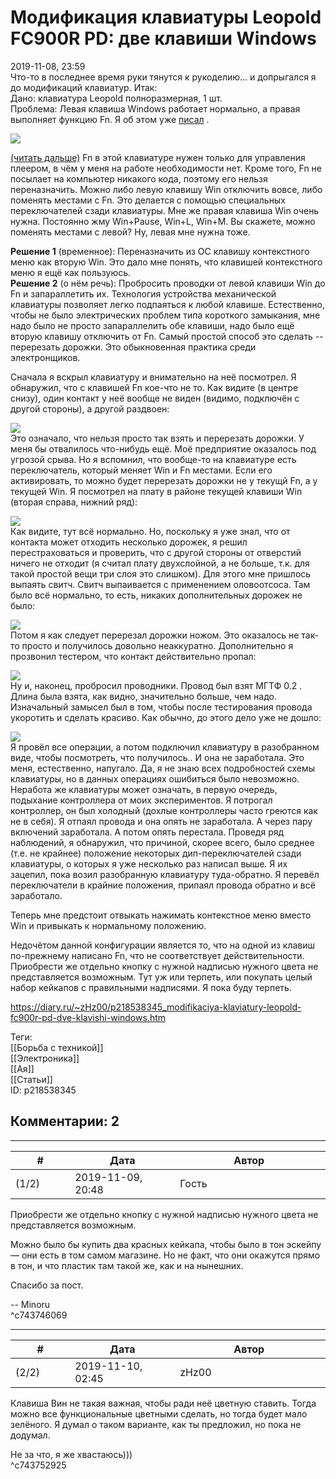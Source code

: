 Модификация клавиатуры Leopold FC900R PD: две клавиши Windows
=============================================================

  
2019-11-08, 23:59  
 Что-то в последнее время руки тянутся к рукоделию... и допрыгался я до модификаций клавиатур. Итак:   
 Дано: клавиатура Leopold полноразмерная, 1 шт.   
 Проблема: Левая клавиша Windows работает нормально, а правая выполняет функцию Fn. Я об этом уже  [писал](Полгода%20с%20механической%20клавиатурой)  .   
   
   [![](https://i.imgur.com/JRSO93Tl.jpg)](https://i.imgur.com/JRSO93T.jpg)     
   
  [(читать дальше)](https://zHz00.diary.ru/p218538345.htm?index=1#linkmore218538345m1)    Fn в этой клавиатуре нужен только для управления плеером, в чём у меня на работе необходимости нет. Кроме того, Fn не посылает на компьютер никакого кода, поэтому его нельзя переназначить. Можно либо левую клавишу Win отключить вовсе, либо поменять местами с Fn. Это делается с помощью специальных переключателей сзади клавиатуры. Мне же правая клавиша Win очень нужна. Постоянно жму Win+Pause, Win+L, Win+M. Вы скажете, можно поменять местами с левой? Ну, левая мне нужна тоже.   
   
  **Решение 1**  (временное): Переназначить из ОС клавишу контекстного меню как вторую Win. Это дало мне понять, что клавишей контекстного меню я ещё как пользуюсь.   
  **Решение 2**  (о нём речь): Пробросить проводки от левой клавиши Win до Fn и запараллетить их. Технология устройства механической клавиатуры позволяет легко подпаяться к любой клавише. Естественно, чтобы не было электрических проблем типа короткого замыкания, мне надо было не просто запараллелить обе клавиши, надо было ещё вторую клавишу отключить от Fn. Самый простой способ это сделать -- перерезать дорожки. Это обыкновенная практика среди электронщиков.   
   
 Сначала я вскрыл клавиатуру и внимательно на неё посмотрел. Я обнаружил, что с клавишей Fn кое-что не то. Как видите (в центре снизу), один контакт у неё вообще не виден (видимо, подключён с другой стороны), а другой раздвоен:   
   
   [![](https://i.imgur.com/Iq0Wvd5l.jpg)](https://i.imgur.com/Iq0Wvd5.jpg)     
 Это означало, что нельзя просто так взять и перерезать дорожки. У меня бы отвалилось что-нибудь ещё. Моё предприятие оказалось под угрозой срыва. Но я вспомнил, что вообще-то на клавиатуре есть переключатель, который меняет Win и Fn местами. Если его активировать, то можно будет перерезать дорожки не у текущй Fn, а у текущей Win. Я посмотрел на плату в районе текущей клавиши Win (вторая справа, нижний ряд):   
   
   [![](https://i.imgur.com/3HknVQ6l.jpg)](https://i.imgur.com/3HknVQ6.jpg)     
 Как видите, тут всё нормально. Но, поскольку я уже знал, что от контакта может отходить несколько дорожек, я решил перестраховаться и проверить, что с другой стороны от отверстий ничего не отходит (я считал плату двухслойной, а не больше, т.к. для такой простой вещи три слоя это слишком). Для этого мне пришлось выпаять свитч. Свитч выпаивается с применением оловоотсоса. Там было всё нормально, то есть, никаких дополнительных дорожек не было:   
   
   [![](https://i.imgur.com/JqmBkXYl.jpg)](https://i.imgur.com/JqmBkXY.jpg)     
 Потом я как следует перерезал дорожки ножом. Это оказалось не так-то просто и получилось довольно неаккуратно. Дополнительно я прозвонил тестером, что контакт действительно пропал:   
   
   [![](https://i.imgur.com/zZ8Xh1rl.jpg)](https://i.imgur.com/zZ8Xh1r.jpg)     
 Ну и, наконец, пробросил проводники. Провод был взят МГТФ 0.2 . Длина была взята, как видно, значительно больше, чем надо. Изначальный замысел был в том, чтобы после тестирования провода укоротить и сделать красиво. Как обычно, до этого дело уже не дошло:   
   
   [![](https://i.imgur.com/QF3v2KAl.jpg)](https://i.imgur.com/QF3v2KA.jpg)     
 Я провёл все операции, а потом подключил клавиатуру в разобранном виде, чтобы посмотреть, что получилось.. И она не заработала. Это меня, естественно, напугало. Да, я не знаю всех подробностей схемы клавиатуры, но в данных операциях ошибиться было невозможно. Неработа же клавиатуры может означать, в первую очередь, подыхание контроллера от моих экспериментов. Я потрогал контроллер, он был холодный (дохлые контроллеры часто греются как не в себя). Я отпаял провода и она опять не заработала. А через пару включений заработала. А потом опять перестала. Проведя ряд наблюдений, я обнаружил, что причиной, скорее всего, было среднее (т.е. не крайнее) положение некоторых дип-переключателей сзади клавиатуры, о которых я уже несколько раз написал выше. Я их зацепил, пока возил разобранную клавиатуру туда-обратно. Я перевёл переключатели в крайние положения, припаял провода обратно и всё заработало.   
   
 Теперь мне предстоит отвыкать нажимать контекстное меню вместо Win и привыкать к нормальному положению.   
   
 Недочётом данной конфигурации является то, что на одной из клавиш по-прежнему написано Fn, что не соответствует действительности. Приобрести же отдельно кнопку с нужной надписью нужного цвета не представляется возможным. Тут уж или терпеть, или покупать целый набор кейкапов с правильными надписями. Я пока буду терпеть.     
  
<https://diary.ru/~zHz00/p218538345_modifikaciya-klaviatury-leopold-fc900r-pd-dve-klavishi-windows.htm>  
  
Теги:  
[[Борьба с техникой]]  
[[Электроника]]  
[[Ая]]  
[[Статьи]]  
ID: p218538345  


Комментарии: 2
--------------

  


---



|         #         |              Дата              |                     Автор                     |           ID           |
| --- | --- | --- | --- |
| (1/2) | 2019-11-09, 20:48 | Гость | c743746069 |

  
  Приобрести же отдельно кнопку с нужной надписью нужного цвета не представляется возможным.    
   
 Можно было бы купить два красных кейкапа, чтобы было в тон эскейпу — они есть в том самом магазине. Но не факт, что они окажутся прямо в тон, и что пластик там такой же, как и на нынешних.   
   
 Спасибо за пост.   
   
 -- Minoru   
 ^c743746069

---



|         #         |              Дата              |                     Автор                     |           ID           |
| --- | --- | --- | --- |
| (2/2) | 2019-11-10, 02:45 | zHz00 | c743752925 |

  
 Клавиша Вин не такая важная, чтобы ради неё цветную ставить. Тогда можно все функциональные цветными сделать, но тогда будет мало зелёного. Я думал о таком варианте, как ты предложил, но пока не додумал.   
   
 Не за что, я же хвастаюсь)))   
 ^c743752925
